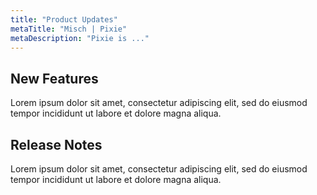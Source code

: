 ```yaml
---
title: "Product Updates"
metaTitle: "Misch | Pixie"
metaDescription: "Pixie is ..."
---
```


## New Features

Lorem ipsum dolor sit amet, consectetur adipiscing elit, sed do eiusmod tempor incididunt ut labore et dolore magna aliqua.


## Release Notes

Lorem ipsum dolor sit amet, consectetur adipiscing elit, sed do eiusmod tempor incididunt ut labore et dolore magna aliqua.
